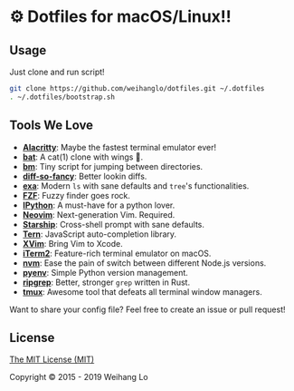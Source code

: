 # ⚙️ Dotfiles for macOS/Linux!!

## Usage

Just clone and run script!

```bash
git clone https://github.com/weihanglo/dotfiles.git ~/.dotfiles
. ~/.dotfiles/bootstrap.sh
```

## Tools We Love

- [**Alacritty**]: Maybe the fastest terminal emulator ever!
- [**bat**]: A cat(1) clone with wings 🦇.
- [**bm**]: Tiny script for jumping between directories.
- [**diff-so-fancy**]: Better lookin diffs.
- [**exa**]: Modern `ls` with sane defaults and `tree`'s functionalities.
- [**FZF**]: Fuzzy finder goes rock.
- [**IPython**]: A must-have for a python lover.
- [**Neovim**]: Next-generation Vim. Required.
- [**Starship**]: Cross-shell prompt with sane defaults.
- [**Tern**]: JavaScript auto-completion library.
- [**XVim**]: Bring Vim to Xcode.
- [**iTerm2**]: Feature-rich terminal emulator on macOS.
- [**nvm**]: Ease the pain of switch between different Node.js versions.
- [**pyenv**]: Simple Python version management.
- [**ripgrep**]: Better, stronger `grep` written in Rust.
- [**tmux**]: Awesome tool that defeats all terminal window managers.

Want to share your config file? 
Feel free to create an issue or pull request!

## License

[The MIT License (MIT)](LICENSE)

Copyright © 2015 - 2019 Weihang Lo

[**Alacritty**]: https://github.com/jwilm/alacritty
[**bat**]: https://github.com/sharkdp/bat
[**bm**]: .bm.sh
[**diff-so-fancy**]: https://github.com/so-fancy/diff-so-fancy
[**exa**]: https://the.exa.website/
[**FZF**]: https://github.com/junegunn/fzf
[**IPython**]: https://ipython.org
[**Neovim**]: https://neovim.io
[**Starship**]: https://starship.rs
[**Tern**]: https://ternjs.net
[**XVim**]: http://xvim.org
[**iTerm2**]: https://www.iterm2.com
[**nvm**]: https://github.com/creationix/nvm
[**pyenv**]: https://github.com/pyenv/pyenv
[**ripgrep**]: https://github.com/burntsushi/ripgrep
[**tmux**]: https://tmux.github.io
